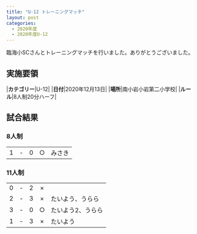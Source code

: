 ```yaml
---
title: "U-12 トレーニングマッチ"
layout: post
categories:
  - 2020年度
  - 2020年度U-12
---
```


臨海小SCさんとトレーニングマッチを行いました。ありがとうございました。

## 実施要領

|**カテゴリー**|U-12|
|**日付**|2020年12月13日|
|**場所**|南小岩小岩第二小学校|
|**ルール**|8人制20分ハーフ|

## 試合結果

### 8人制

|    |   |    |         |    |
|:--:|:-:|:--:|:--:|:--------|
|    1| - |   0|○|みさき|

### 11人制

|    |   |    |         |    |
|:--:|:-:|:--:|:--:|:--------|
|    0| - |   2|×||
|    2| - |   3|×|たいよう、うらら|
|    3| - |   0|○|たいよう2、うらら|
|    1| - |   3|×|たいよう|
